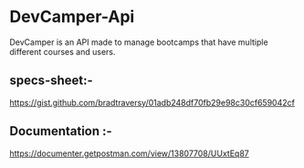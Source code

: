 # DevCamper-Api
DevCamper is an API made to manage bootcamps that have multiple different courses and users.

## specs-sheet:- 
https://gist.github.com/bradtraversy/01adb248df70fb29e98c30cf659042cf

## Documentation :- 
https://documenter.getpostman.com/view/13807708/UUxtEq87
